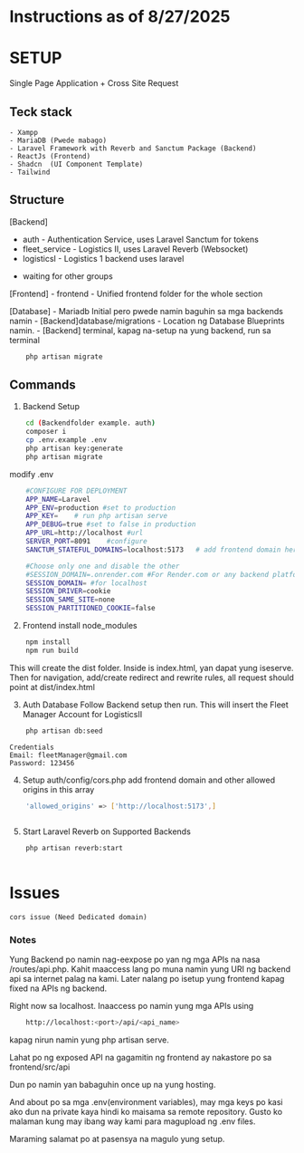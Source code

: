 # Instructions as of 8/27/2025
# SETUP
Single Page Application + Cross Site Request

##  Teck stack
    - Xampp
    - MariaDB (Pwede mabago)
    - Laravel Framework with Reverb and Sanctum Package (Backend)
    - ReactJs (Frontend)
    - Shadcn  (UI Component Template)
    - Tailwind

##  Structure
[Backend]
- auth          - Authentication Service, uses Laravel Sanctum for tokens
- fleet_service - Logistics II, uses Laravel Reverb (Websocket)
- logisticsI    - Logistics 1 backend uses laravel

* waiting for other groups

[Frontend]
    - frontend      - Unified frontend folder for the whole section

[Database]
    - Mariadb Initial pero pwede namin baguhin sa mga backends namin
    - [Backend]database/migrations - Location ng Database Blueprints namin.
    - [Backend] terminal, kapag na-setup na yung backend, run sa terminal

```bash
    php artisan migrate
```

##  Commands
1. Backend Setup
```bash
    cd (Backendfolder example. auth)
    composer i
    cp .env.example .env
    php artisan key:generate
    php artisan migrate
```

modify .env
```bash
    #CONFIGURE FOR DEPLOYMENT
    APP_NAME=Laravel
    APP_ENV=production #set to production
    APP_KEY=    # run php artisan serve
    APP_DEBUG=true #set to false in production
    APP_URL=http://localhost #url
    SERVER_PORT=8091    #configure
    SANCTUM_STATEFUL_DOMAINS=localhost:5173   # add frontend domain here to allow csrf-tokens

    #Choose only one and disable the other
    #SESSION_DOMAIN=.onrender.com #For Render.com or any backend platform
    SESSION_DOMAIN= #for localhost 
    SESSION_DRIVER=cookie
    SESSION_SAME_SITE=none
    SESSION_PARTITIONED_COOKIE=false
```

2. Frontend
install node_modules
```bash
    npm install
    npm run build
```
This will create the dist folder. Inside is index.html, yan dapat yung iseserve.
Then for navigation, add/create redirect and rewrite rules, all request should point at dist/index.html

3. Auth Database
Follow Backend setup then run. This will insert the Fleet Manager Account for LogisticsII
```bash
    php artisan db:seed
```
    Credentials
    Email: fleetManager@gmail.com
    Password: 123456

4. Setup auth/config/cors.php
add frontend domain and other allowed origins in this array
```bash
    'allowed_origins' => ['http://localhost:5173',] 
    
```

5. Start Laravel Reverb on Supported Backends

```bash
    php artisan reverb:start
    
```

# Issues
    cors issue (Need Dedicated domain)

### Notes
Yung Backend po namin nag-eexpose po yan ng mga APIs na nasa /routes/api.php. Kahit maaccess lang po muna namin yung URI ng backend api sa internet palag na kami. Later nalang po isetup yung frontend kapag fixed na APIs ng backend.

Right now sa localhost. Inaaccess po namin yung mga APIs using 

```bash 
    http://localhost:<port>/api/<api_name>

``` 
kapag nirun namin yung php artisan serve. 

Lahat po ng exposed API na gagamitin ng frontend ay nakastore po sa frontend/src/api

Dun po namin yan babaguhin once up na yung hosting.

And about po sa mga .env(environment variables), may mga keys po kasi ako dun na private kaya hindi ko maisama sa remote repository. Gusto ko malaman kung may ibang way kami para magupload ng .env files.


Maraming salamat po at pasensya na magulo yung setup.






        


        
